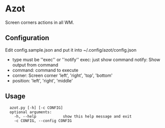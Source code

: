 # Azot

Screen corners actions in all WM.

## Configuration

Edit config.sample.json and put it into ~/.config/azot/config.json

* type must be ''exec'' or ''notify''
  exec: just show command
  notify: Show output from command
* command: command to execute
* corner: Screen corner 'left', 'right', 'top', 'bottom'
* position: 'left', 'right', 'middle'

## Usage
```
  azot.py [-h] [-c CONFIG]
  optional arguments:
    -h, --help            show this help message and exit
    -c CONFIG, --config CONFIG
```

